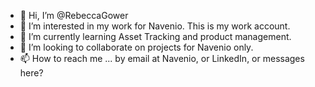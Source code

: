 - 👋 Hi, I’m @RebeccaGower
- 👀 I’m interested in my work for Navenio. This is my work account.
- 🌱 I’m currently learning Asset Tracking and product management.
- 💞️ I’m looking to collaborate on projects for Navenio only.
- 📫 How to reach me ... by email at Navenio, or LinkedIn, or messages here?

<!---
RebeccaGower/RebeccaGower is a ✨ special ✨ repository because its `README.md` (this file) appears on your GitHub profile.
You can click the Preview link to take a look at your changes.
--->

